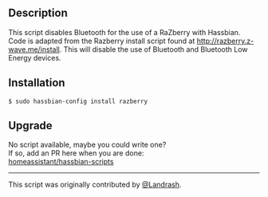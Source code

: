 ## Description
This script disables Bluetooth for the use of a RaZberry with Hassbian. Code is adapted from the Razberry install script found at http://razberry.z-wave.me/install. This will disable the use of Bluetooth and Bluetooth Low Energy devices.

## Installation
```
$ sudo hassbian-config install razberry
```

## Upgrade
No script available, maybe you could write one?\
If so, add an PR here when you are done:\
[homeassistant/hassbian-scripts](https://github.com/home-assistant/hassbian-scripts/pulls)


***
This script was originally contributed by [@Landrash](https://github.com/Landrash).
